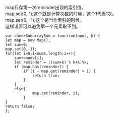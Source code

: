 map只存第一次reminder出现的索引值。     
map.set(0, 1);这个就是计算次数的时候，这个1代表1次。      
map.set(0, -1);这个是当作索引的时候。      
这样设置可以避免第一个元素取不到。      

```code
var checkSubarraySum = function(nums, k) {
let map = new Map();
let sum=0;
map.set(0,-1);
for(let i=0;i<nums.length;i++){
    sum+=nums[i];
    let reminder = ((sum+k) % k+k)%k;
    if (map.has(reminder)) {
        if (i - map.get(reminder) > 1) {
            return true;
        }
    } 
    else{
            map.set(reminder, i);
        }
}
return false;
};

```
